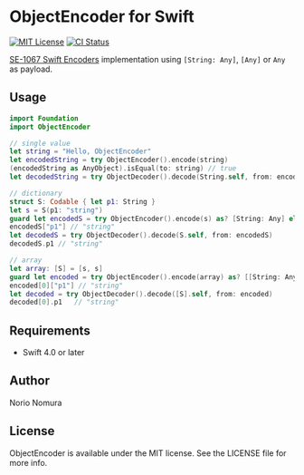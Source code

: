 # ObjectEncoder for Swift
[![MIT License](http://img.shields.io/badge/license-MIT-blue.svg?style=flat)](LICENSE)
[![CI Status](http://img.shields.io/travis/norio-nomura/ObjectEncoder.svg?style=flat)](https://travis-ci.org/norio-nomura/ObjectEncoder)

[SE-1067 Swift Encoders](https://github.com/apple/swift-evolution/blob/master/proposals/0167-swift-encoders.md) implementation using `[String: Any]`, `[Any]` or `Any` as payload.

## Usage

```swift
import Foundation
import ObjectEncoder

// single value
let string = "Hello, ObjectEncoder"
let encodedString = try ObjectEncoder().encode(string)
(encodedString as AnyObject).isEqual(to: string) // true
let decodedString = try ObjectDecoder().decode(String.self, from: encodedString)

// dictionary
struct S: Codable { let p1: String }
let s = S(p1: "string")
guard let encodedS = try ObjectEncoder().encode(s) as? [String: Any] else { fatalError() }
encodedS["p1"] // "string"
let decodedS = try ObjectDecoder().decode(S.self, from: encodedS)
decodedS.p1 // "string"

// array
let array: [S] = [s, s]
guard let encoded = try ObjectEncoder().encode(array) as? [[String: Any]] else { fatalError() }
encoded[0]["p1"] // "string"
let decoded = try ObjectDecoder().decode([S].self, from: encoded)
decoded[0].p1   // "string"
```

## Requirements

* Swift 4.0 or later

## Author

Norio Nomura

## License

ObjectEncoder is available under the MIT license. See the LICENSE file for more info.
